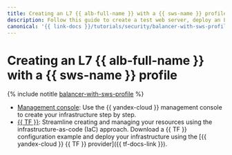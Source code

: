 ```yaml
---
title: Creating an L7 {{ alb-full-name }} with a {{ sws-name }} profile
description: Follow this guide to create a test web server, deploy an L7 {{ alb-name }} for distributing traffic to the test web server, and protect this new infrastructure using a security profile in {{ sws-name }}.
canonical: '{{ link-docs }}/tutorials/security/balancer-with-sws-profile'
---
```


# Creating an L7 {{ alb-full-name }} with a {{ sws-name }} profile

{% include notitle [balancer-with-sws-profile](../../../_tutorials/security/balancer-with-sws-profile/index.md) %}

* [Management console](console.md): Use the {{ yandex-cloud }} management console to create your infrastructure step by step.
* [{{ TF }}](terraform.md): Streamline creating and managing your resources using the infrastructure-as-code (IaC) approach. Download a {{ TF }} configuration example and deploy your infrastructure using the [{{ yandex-cloud }} {{ TF }} provider]({{ tf-docs-link }}).